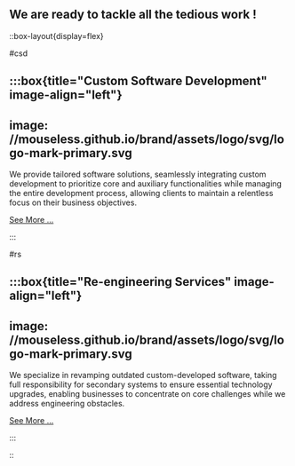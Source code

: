 ## We are ready to tackle all the tedious work !

::box-layout{display=flex}

#csd

:::box{title="Custom Software Development" image-align="left"}
---
image: //mouseless.github.io/brand/assets/logo/svg/logo-mark-primary.svg
---

We provide tailored software solutions, seamlessly integrating custom
development to prioritize core and auxiliary functionalities while managing the
entire development process, allowing clients to maintain a relentless focus on
their business objectives.

[See More ...](services.md)

:::

#rs

:::box{title="Re-engineering Services" image-align="left"}
---
image: //mouseless.github.io/brand/assets/logo/svg/logo-mark-primary.svg
---

We specialize in revamping outdated custom-developed software, taking full
responsibility for secondary systems to ensure essential technology upgrades,
enabling businesses to concentrate on core challenges while we address
engineering obstacles.

[See More ...](services.md)

:::

::
